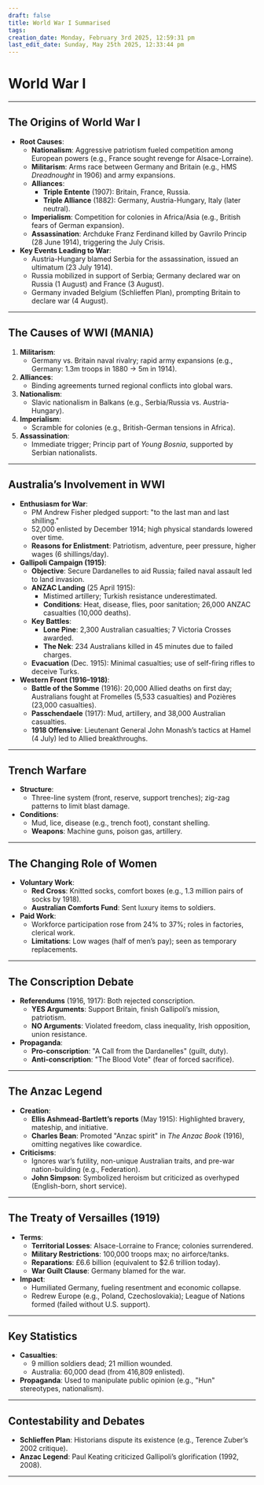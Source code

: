 ```yaml
---
draft: false
title: World War I Summarised
tags:
creation_date: Monday, February 3rd 2025, 12:59:31 pm
last_edit_date: Sunday, May 25th 2025, 12:33:44 pm
---
```


# World War I

---

## The Origins of World War I

- **Root Causes**:
  - **Nationalism**: Aggressive patriotism fueled competition among European powers (e.g., France sought revenge for Alsace-Lorraine).
  - **Militarism**: Arms race between Germany and Britain (e.g., HMS *Dreadnought* in 1906) and army expansions.
  - **Alliances**:
    - **Triple Entente** (1907): Britain, France, Russia.
    - **Triple Alliance** (1882): Germany, Austria-Hungary, Italy (later neutral).
  - **Imperialism**: Competition for colonies in Africa/Asia (e.g., British fears of German expansion).
  - **Assassination**: Archduke Franz Ferdinand killed by Gavrilo Princip (28 June 1914), triggering the July Crisis.
- **Key Events Leading to War**:
  - Austria-Hungary blamed Serbia for the assassination, issued an ultimatum (23 July 1914).
  - Russia mobilized in support of Serbia; Germany declared war on Russia (1 August) and France (3 August).
  - Germany invaded Belgium (Schlieffen Plan), prompting Britain to declare war (4 August).

---

## The Causes of WWI (MANIA)

1. **Militarism**:
   - Germany vs. Britain naval rivalry; rapid army expansions (e.g., Germany: 1.3m troops in 1880 → 5m in 1914).
2. **Alliances**:
   - Binding agreements turned regional conflicts into global wars.
3. **Nationalism**:
   - Slavic nationalism in Balkans (e.g., Serbia/Russia vs. Austria-Hungary).
4. **Imperialism**:
   - Scramble for colonies (e.g., British-German tensions in Africa).
5. **Assassination**:
   - Immediate trigger; Princip part of *Young Bosnia*, supported by Serbian nationalists.

---

## Australia’s Involvement in WWI

- **Enthusiasm for War**:
  - PM Andrew Fisher pledged support: "to the last man and last shilling."
  - 52,000 enlisted by December 1914; high physical standards lowered over time.
  - **Reasons for Enlistment**: Patriotism, adventure, peer pressure, higher wages (6 shillings/day).
- **Gallipoli Campaign (1915)**:
  - **Objective**: Secure Dardanelles to aid Russia; failed naval assault led to land invasion.
  - **ANZAC Landing** (25 April 1915):
    - Mistimed artillery; Turkish resistance underestimated.
    - **Conditions**: Heat, disease, flies, poor sanitation; 26,000 ANZAC casualties (10,000 deaths).
  - **Key Battles**:
    - **Lone Pine**: 2,300 Australian casualties; 7 Victoria Crosses awarded.
    - **The Nek**: 234 Australians killed in 45 minutes due to failed charges.
  - **Evacuation** (Dec. 1915): Minimal casualties; use of self-firing rifles to deceive Turks.
- **Western Front (1916–1918)**:
  - **Battle of the Somme** (1916): 20,000 Allied deaths on first day; Australians fought at Fromelles (5,533 casualties) and Pozières (23,000 casualties).
  - **Passchendaele** (1917): Mud, artillery, and 38,000 Australian casualties.
  - **1918 Offensive**: Lieutenant General John Monash’s tactics at Hamel (4 July) led to Allied breakthroughs.

---

## Trench Warfare

- **Structure**:
  - Three-line system (front, reserve, support trenches); zig-zag patterns to limit blast damage.
- **Conditions**:
  - Mud, lice, disease (e.g., trench foot), constant shelling.
  - **Weapons**: Machine guns, poison gas, artillery.

---

## The Changing Role of Women

- **Voluntary Work**:
  - **Red Cross**: Knitted socks, comfort boxes (e.g., 1.3 million pairs of socks by 1918).
  - **Australian Comforts Fund**: Sent luxury items to soldiers.
- **Paid Work**:
  - Workforce participation rose from 24% to 37%; roles in factories, clerical work.
  - **Limitations**: Low wages (half of men’s pay); seen as temporary replacements.

---

## The Conscription Debate

- **Referendums** (1916, 1917): Both rejected conscription.
  - **YES Arguments**: Support Britain, finish Gallipoli’s mission, patriotism.
  - **NO Arguments**: Violated freedom, class inequality, Irish opposition, union resistance.
- **Propaganda**:
  - **Pro-conscription**: "A Call from the Dardanelles" (guilt, duty).
  - **Anti-conscription**: "The Blood Vote" (fear of forced sacrifice).

---

## The Anzac Legend

- **Creation**:
  - **Ellis Ashmead-Bartlett’s reports** (May 1915): Highlighted bravery, mateship, and initiative.
  - **Charles Bean**: Promoted "Anzac spirit" in *The Anzac Book* (1916), omitting negatives like cowardice.
- **Criticisms**:
  - Ignores war’s futility, non-unique Australian traits, and pre-war nation-building (e.g., Federation).
  - **John Simpson**: Symbolized heroism but criticized as overhyped (English-born, short service).

---

## The Treaty of Versailles (1919)

- **Terms**:
  - **Territorial Losses**: Alsace-Lorraine to France; colonies surrendered.
  - **Military Restrictions**: 100,000 troops max; no airforce/tanks.
  - **Reparations**: £6.6 billion (equivalent to $2.6 trillion today).
  - **War Guilt Clause**: Germany blamed for the war.
- **Impact**:
  - Humiliated Germany, fueling resentment and economic collapse.
  - Redrew Europe (e.g., Poland, Czechoslovakia); League of Nations formed (failed without U.S. support).

---

## Key Statistics

- **Casualties**:
  - 9 million soldiers dead; 21 million wounded.
  - Australia: 60,000 dead (from 416,809 enlisted).
- **Propaganda**: Used to manipulate public opinion (e.g., "Hun" stereotypes, nationalism).

---

## Contestability and Debates

- **Schlieffen Plan**: Historians dispute its existence (e.g., Terence Zuber’s 2002 critique).
- **Anzac Legend**: Paul Keating criticized Gallipoli’s glorification (1992, 2008).

---
